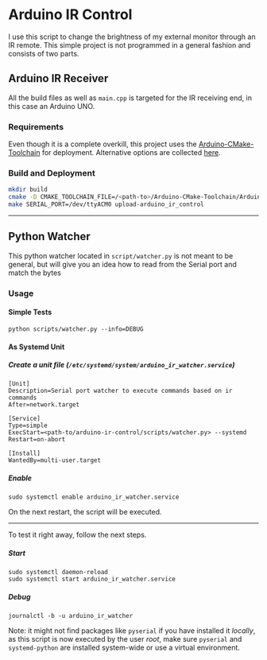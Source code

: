 # Arduino IR Control

I use this script to change the brightness of my external monitor through an IR remote.
This simple project is not programmed in a general fashion and consists of two parts.

## Arduino IR Receiver

All the build files as well as `main.cpp` is targeted for the IR receiving end, in this case an Arduino UNO.

### Requirements

Even though it is a complete overkill, this project uses the [Arduino-CMake-Toolchain](https://github.com/a9183756-gh/Arduino-CMake-Toolchain/) for deployment.
Alternative options are collected [here](https://wiki.archlinux.org/title/Arduino).

### Build and Deployment
```sh
mkdir build
cmake -D CMAKE_TOOLCHAIN_FILE=/<path-to>/Arduino-CMake-Toolchain/Arduino-toolchain.cmake -D ARDUINO_BOARD_OPTIONS_FILE=/<path-to>/arduino-ir-control/BoardOptions.cmake ..
make SERIAL_PORT=/dev/ttyACM0 upload-arduino_ir_control
```

---

## Python Watcher

This python watcher located in `script/watcher.py` is not meant to be general, but will give you an idea how to read from the Serial port and match the bytes 

### Usage

#### Simple Tests

```
python scripts/watcher.py --info=DEBUG
```

#### As Systemd Unit

##### Create a unit file (`/etc/systemd/system/arduino_ir_watcher.service`) 

```
[Unit]
Description=Serial port watcher to execute commands based on ir commands
After=network.target

[Service]
Type=simple
ExecStart=<path-to/arduino-ir-control/scripts/watcher.py> --systemd
Restart=on-abort

[Install]
WantedBy=multi-user.target
```

##### Enable

```
sudo systemctl enable arduino_ir_watcher.service
```

On the next restart, the script will be executed.

---

To test it right away, follow the next steps.

##### Start

```
sudo systemctl daemon-reload
sudo systemctl start arduino_ir_watcher.service
```

##### Debug 

```
journalctl -b -u arduino_ir_watcher
```

Note: it might not find packages like `pyserial` if you have installed it *locally*, as this script is now executed by the user *root*, make sure `pyserial` and `systemd-python` are installed system-wide or use a virtual environment.
